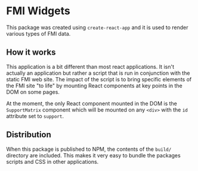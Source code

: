 # FMI Widgets

This package was created using `create-react-app` and it is used to render 
various types of FMI data.

## How it works

This application is a bit different than most react applications.  It isn't
actually an application but rather a script that is run in conjunction with
the static FMI web site.  The impact of the script is to bring specific elements
of the FMI site "to life" by mounting React components at key points in the DOM
on some pages.

At the moment, the only React component mounted in the DOM is the
`SupportMatrix` component which will be mounted on any `<div>` with the
`id` attribute set to `support`.

## Distribution

When this package is published to NPM, the contents of the `build/` directory
are included.  This makes it very easy to bundle the packages scripts and
CSS in other applications.